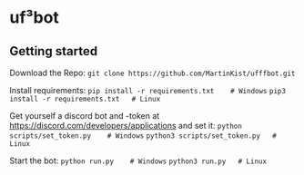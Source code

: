 # uf³bot

## Getting started

Download the Repo:
  `git clone https://github.com/MartinKist/ufffbot.git`

Install requirements:
  `pip install -r requirements.txt    # Windows`
  `pip3 install -r requirements.txt   # Linux`
  
Get yourself a discord bot and -token at https://discord.com/developers/applications and set it:
`python scripts/set_token.py    # Windows`
`python3 scripts/set_token.py   # Linux`

Start the bot:
`python run.py    # Windows`
`python3 run.py   # Linux`
